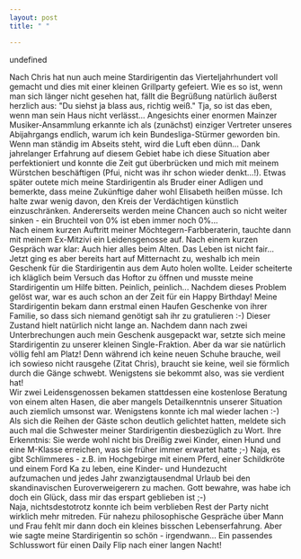 ```yaml
---
layout: post
title: " "

---
```


undefined

Nach Chris hat nun auch meine Stardirigentin das Vierteljahrhundert voll gemacht und dies mit einer kleinen Grillparty gefeiert. Wie es so ist, wenn man sich länger nicht gesehen hat, fällt die Begrüßung natürlich äußerst herzlich aus: "Du siehst ja blass aus, richtig weiß." Tja, so ist das eben, wenn man sein Haus nicht verlässt... Angesichts einer enormen Mainzer Musiker-Ansammlung erkannte ich als (zunächst) einziger Vertreter unseres Abijahrgangs endlich, warum ich kein Bundesliga-Stürmer geworden bin. Wenn man ständig im Abseits steht, wird die Luft eben dünn... Dank jahrelanger Erfahrung auf diesem Gebiet habe ich diese Situation aber perfektioniert und konnte die Zeit gut überbrücken und mich mit meinem Würstchen beschäftigen (Pfui, nicht was ihr schon wieder denkt...!). Etwas später outete mich meine Stardirigentin als Bruder einer Adligen und bemerkte, dass meine Zukünftige daher wohl Elisabeth heißen müsse. Ich halte zwar wenig davon, den Kreis der Verdächtigen künstlich einzuschränken. Andererseits werden meine Chancen auch so nicht weiter sinken - ein Bruchteil von 0% ist eben immer noch 0%...  
Nach einem kurzen Auftritt meiner Möchtegern-Farbberaterin, tauchte dann mit meinem Ex-Mitzivi ein Leidensgenosse auf. Nach einem kurzen Gespräch war klar: Auch hier alles beim Alten. Das Leben ist nicht fair... Jetzt ging es aber bereits hart auf Mitternacht zu, weshalb ich mein Geschenk für die Stardirigentin aus dem Auto holen wollte. Leider scheiterte ich kläglich beim Versuch das Hoftor zu öffnen und musste meine Stardirigentin um Hilfe bitten. Peinlich, peinlich... Nachdem dieses Problem gelöst war, war es auch schon an der Zeit für ein Happy Birthday! Meine Stardirigentin bekam dann erstmal einen Haufen Geschenke von ihrer Familie, so dass sich niemand genötigt sah ihr zu gratulieren :-) Dieser Zustand hielt natürlich nicht lange an. Nachdem dann nach zwei Unterbrechungen auch mein Geschenk ausgepackt war, setzte sich meine Stardirigentin zu unserer kleinen Single-Fraktion. Aber da war sie natürlich völlig fehl am Platz! Denn während ich keine neuen Schuhe brauche, weil ich sowieso nicht rausgehe (Zitat Chris), braucht sie keine, weil sie förmlich durch die Gänge schwebt. Wenigstens sie bekommt also, was sie verdient hat!  
Wir zwei Leidensgenossen bekamen stattdessen eine kostenlose Beratung von einem alten Hasen, die aber mangels Detailkenntnis unserer Situation auch ziemlich umsonst war. Wenigstens konnte ich mal wieder lachen :-) Als sich die Reihen der Gäste schon deutlich gelichtet hatten, meldete sich auch mal die Schwester meiner Stardirigentin diesbezüglich zu Wort. Ihre Erkenntnis: Sie werde wohl nicht bis Dreißig zwei Kinder, einen Hund und eine M-Klasse erreichen, was sie früher immer erwartet hatte ;-) Naja, es gibt Schlimmeres - z.B. im Hochgebirge mit einem Pferd, einer Schildkröte und einem Ford Ka zu leben, eine Kinder- und Hundezucht aufzumachen und jedes Jahr zwanzigtausendmal Urlaub bei den skandinavischen Euroverweigerern zu machen. Gott bewahre, was habe ich doch ein Glück, dass mir das erspart geblieben ist ;-)  
Naja, nichtsdestotrotz konnte ich beim verblieben Rest der Party nicht wirklich mehr mitreden. Für nahezu philosophische Gespräche über Mann und Frau fehlt mir dann doch ein kleines bisschen Lebenserfahrung. Aber wie sagte meine Stardirigentin so schön - irgendwann... Ein passendes Schlusswort für einen Daily Flip nach einer langen Nacht!
